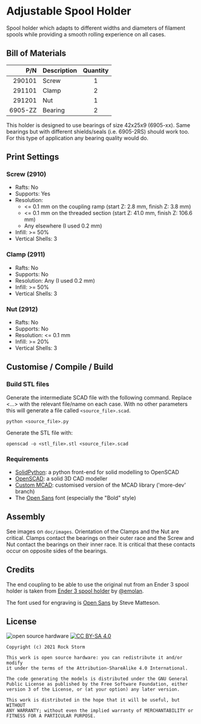 # Adjustable Spool Holder

Spool holder which adapts to different widths and diameters of
filament spools while providing a smooth rolling experience on all
cases.

## Bill of Materials

P/N     | Description | Quantity 
-------:|:----------- |:--------:
290101  | Screw       | 1		
291101  | Clamp       | 2		
291201  | Nut         | 1
6905-ZZ | Bearing     | 2

This holder is designed to use bearings of size 42x25x9
(6905-xx). Same bearings but with different shields/seals
(i.e. 6905-2RS) should work too. For this type of application any
bearing quality would do.

## Print Settings
### Screw (2910)
- Rafts: No
- Supports: Yes
- Resolution:
  - <= 0.1 mm on the coupling ramp (start Z: 2.8 mm, finish Z: 3.8 mm)
  - <= 0.1 mm on the threaded section (start Z: 41.0 mm, finish Z: 106.6 mm)
  - Any elsewhere (I used 0.2 mm)
- Infill: >= 50%
- Vertical Shells: 3

### Clamp (2911)
- Rafts: No
- Supports: No
- Resolution: Any (I used 0.2 mm)
- Infill: >= 50%
- Vertical Shells: 3

### Nut (2912)
- Rafts: No
- Supports: No
- Resolution: <= 0.1 mm
- Infill: >= 20%
- Vertical Shells: 3

## Customise / Compile / Build
### Build STL files

Generate the intermediate SCAD file with the following command. Replace
<...> with the relevant file/name on each case. With no other parameters
this will generate a file called `<source_file>.scad`.
```
python <source_file>.py
```

Generate the STL file with:
```
openscad -o <stl_file>.stl <source_file>.scad
```

### Requirements
- [SolidPython][6]: a python front-end for solid modelling to OpenSCAD
- [OpenSCAD][7]: a solid 3D CAD modeller
- [Custom MCAD][8]: customised version of the MCAD library ('more-dev' branch)
- The [Open Sans][9] font (especially the "Bold" style)

[6]: https://github.com/SolidCode/SolidPython
[7]: http://www.openscad.org
[8]: https://github.com/rockstorm101/MCAD/tree/more-dev 
[9]: https://www.1001freefonts.com/open-sans.font

## Assembly

See images on `doc/images`. Orientation of the Clamps and the Nut are
critical. Clamps contact the bearings on their outer race and the
Screw and Nut contact the bearings on their inner race. It is critical
that these contacts occur on opposite sides of the bearings.

## Credits

The end coupling to be able to use the original nut from an Ender 3
spool holder is taken from [Ender 3 spool holder][1] by [@emolan][2].

[1]: https://www.thingiverse.com/thing:3979065
[2]: https://www.thingiverse.com/emolan

The font used for engraving is [Open Sans][9] by Steve Matteson.


## License
![open source hardware][3]
[![CC BY-SA 4.0][5]][4]

```
Copyright (c) 2021 Rock Storm

This work is open source hardware: you can redistribute it and/or modify
it under the terms of the Attribution-ShareAlike 4.0 International.

The code generating the models is distributed under the GNU General
Public License as published by the Free Software Foundation, either
version 3 of the License, or (at your option) any later version.

This work is distributed in the hope that it will be useful, but WITHOUT
ANY WARRANTY; without even the implied warranty of MERCHANTABILITY or
FITNESS FOR A PARTICULAR PURPOSE.
```

[3]: https://licensebuttons.net/l/by-sa/4.0/88x31.png
[4]: https://creativecommons.org/licenses/by-sa/4.0/
[5]: https://i1.wp.com/www.oshwa.org/wp-content/uploads/2014/03/oshw-logo-100-px.png
